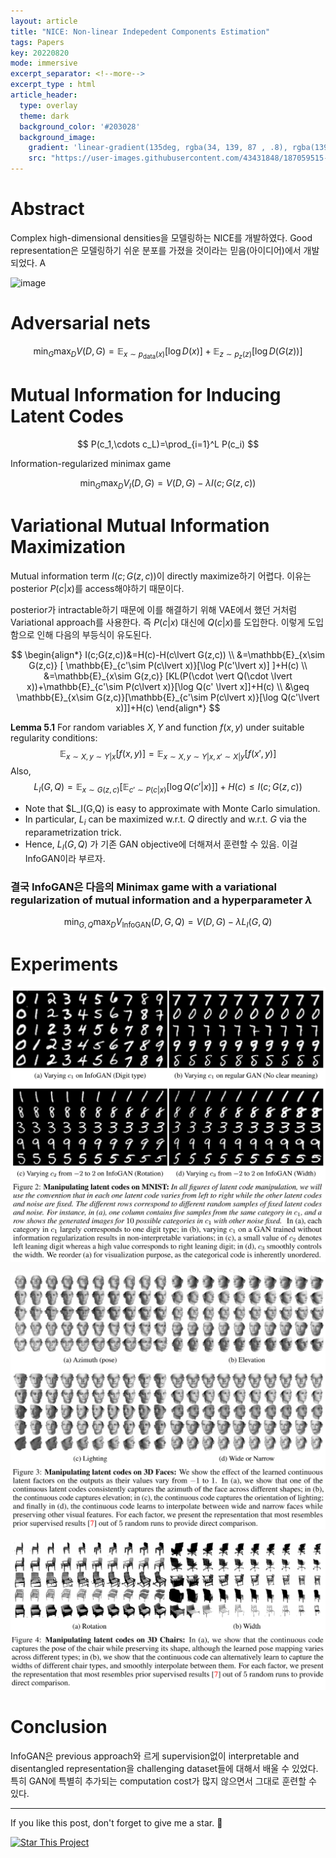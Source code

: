 ```yaml
---
layout: article
title: "NICE: Non-linear Indepedent Components Estimation"
tags: Papers
key: 20220820
mode: immersive
excerpt_separator: <!--more-->
excerpt_type : html
article_header:
  type: overlay
  theme: dark
  background_color: '#203028'
  background_image:
    gradient: 'linear-gradient(135deg, rgba(34, 139, 87 , .8), rgba(139, 34, 139, .8))'
    src: "https://user-images.githubusercontent.com/43431848/187059515-60104c8c-c6a0-407a-bf1e-d3cc9e14f47b.png"
---
```


# Abstract

Complex high-dimensional densities을 모델링하는 NICE를 개발하였다. Good representation은 모델링하기 쉬운 분포를 가졌을 것이라는 믿음(아이디어)에서 개발되었다. A


<img width="598" alt="image" src="https://user-images.githubusercontent.com/43431848/187059515-60104c8c-c6a0-407a-bf1e-d3cc9e14f47b.png">

<!--more-->

# Adversarial nets

$$
\min_{G} \max_{D} V(D,G)=\mathbb{E}_{x\sim p_{\text{data}}(x)}[\log D(x)] + \mathbb{E}_{z\sim p_z(z)}[\log D(G(z))]
$$

# Mutual Information for Inducing Latent Codes

$$
P(c_1,\cdots c_L)=\prod_{i=1}^L P(c_i)
$$

Information-regularized minimax game

$$
\min_G \max_D V_I(D,G) = V(D,G)-\lambda I(c;G(z,c))
$$


# Variational Mutual Information Maximization

Mutual information term $I(c;G(z,c))$이 directly maximize하기 어렵다. 이유는 posterior $P(c\lvert x)$를 access해야하기 때문이다.

posterior가 intractable하기 때문에 이를 해결하기 위해 VAE에서 했던 거처럼 Variational approach를 사용한다. 즉 $P(c\lvert x)$ 대신에 $Q(c\lvert x)$를 도입한다. 이렇게 도입함으로 인해 다음의 부등식이 유도된다.

$$
\begin{align*}
I(c;G(z,c))&=H(c)-H(c\lvert G(z,c)) \\
           &=\mathbb{E}_{x\sim G(z,c)} [ \mathbb{E}_{c'\sim P(c\lvert x)}[\log P(c'\lvert x)] ]+H(c) \\
           &=\mathbb{E}_{x\sim G(z,c)} [KL(P(\cdot \vert Q(\cdot \lvert x))+\mathbb{E}_{c'\sim P(c\lvert x)}[\log Q(c' \lvert x]]+H(c) \\
           &\geq \mathbb{E}_{x\sim G(z,c)}[\mathbb{E}_{c'\sim P(c\lvert x)}[\log Q(c'\lvert x)]]+H(c) 
\end{align*}
$$

**Lemma 5.1** For random variables $X,Y$ and function $f(x,y)$ under suitable regularity conditions: 
$$
\mathbb{E}_{x\sim X, y\sim Y\lvert x} [f(x,y)] = \mathbb{E}_{x\sim X, y\sim Y\lvert x, x'\sim X\lvert y} [f(x',y)]
$$
Also,
$$
L_I(G,Q)=\mathbb{E}_{x\sim G(z,c)}[\mathbb{E}_{c'\sim P(c\lvert x)}[\log Q(c'\lvert x)]]+H(c) \leq I(c;G(z,c))
$$

- Note that $L_I(G,Q) is easy to approximate with Monte Carlo simulation.
- In particular, $L_i$ can be maximized w.r.t. $Q$ directly and w.r.t. $G$ via the reparametrization trick.
- Hence, $L_I(G,Q)$ 가 기존 GAN objective에 더해져서 훈련할 수 있음. 이걸 InfoGAN이라 부르자.

### 결국 InfoGAN은 다음의 Minimax game with a variational regularization of mutual information and a hyperparameter $\lambda$

$$
\min_{G,Q} \max_{D} V_{\mathrm{InfoGAN}}(D,G,Q) = V(D,G)-\lambda L_I(G,Q)
$$




# Experiments

![infogan_exp1](/assets/infogan_exp1.png)

![infogan_exp2](/assets/infogan_exp2.png)

![infogan_exp3](/assets/infogan_exp3.png)





# Conclusion

InfoGAN은 previous approach와 르게 supervision없이 interpretable and disentangled representation을 challenging dataset들에 대해서 배울 수 있었다. 특히 GAN에 특별히 추가되는 computation cost가 많지 않으면서 그대로 훈련할 수 있다.

---

If you like this post, don't forget to give me a star. :star2:

[![Star This Project](https://img.shields.io/github/stars/hscho100/hscho100.github.io.svg?label=Stars&style=social)](https://github.com/hscho100/hscho100.github.io/)
